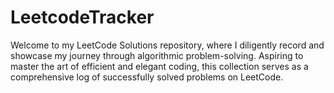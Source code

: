 # LeetcodeTracker
Welcome to my LeetCode Solutions repository, where I diligently record and showcase my journey through algorithmic problem-solving. Aspiring to master the art of efficient and elegant coding, this collection serves as a comprehensive log of successfully solved problems on LeetCode.
